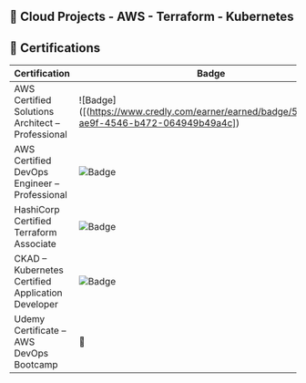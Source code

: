 ## 🚀 Cloud Projects - AWS - Terraform - Kubernetes


## 🏅 Certifications

| Certification | Badge | Link |
|---------------|-------|------|
| AWS Certified Solutions Architect – Professional | ![Badge]([(https://www.credly.com/earner/earned/badge/5bb819bc-ae9f-4546-b472-064949b49a4c]) | [View on Credly]([https://www.credly.com/badges/5bb819bc-ae9f-4546-b472-064949b49a4c/public_url]) |
| AWS Certified DevOps Engineer – Professional | ![Badge](https://images.credly.com/size/110x110/images/2e5c6c2d-9e7a-4f3a-bd2f-1f3e8c8e5f5c/image.png) | [View on Credly](https://www.credly.com/badges/your-devops-pro-link) |
| HashiCorp Certified Terraform Associate | ![Badge](https://images.credly.com/size/110x110/images/your-image-id/image.png) | [View on Credly](https://www.credly.com/badges/your-terraform-link) |
| CKAD – Kubernetes Certified Application Developer | ![Badge](https://images.credly.com/size/110x110/images/your-image-id/image.png) | [View on Credly](https://www.credly.com/badges/your-ckad-link) |
| Udemy Certificate – AWS DevOps Bootcamp | 🧾 | [View Certificate](https://www.udemy.com/certificate/your-udemy-link) |             







